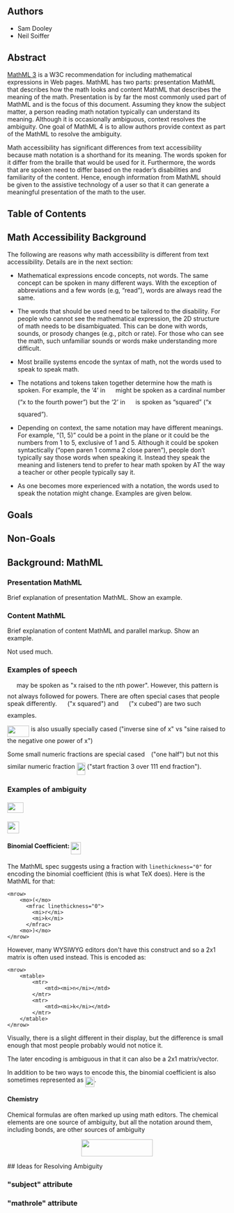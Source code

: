 
## Authors
 * Sam Dooley
 * Neil Soiffer

## Abstract
[MathML 3](https://www.w3.org/TR/MathML3/) is a W3C recommendation for including mathematical expressions in Web pages. MathML has two parts: presentation MathML that describes how the math looks and content MathML that describes the meaning of the math. Presentation is by far the most commonly used part of MathML and is the focus of this document. Assuming they know the subject matter, a person reading math notation typically can understand its meaning. Although it is occasionally ambiguous, context resolves the ambiguity. One goal of MathML 4 is to allow authors provide context as part of the MathML to resolve the ambiguity.

Math accessibility has significant differences from text accessibility because math notation is a shorthand for its meaning. The words spoken for it differ from the braille that would be used for it. Furthermore, the words that are spoken need to differ based on the reader’s disabilities and familiarity of the content. Hence, enough information from MathML should be given to the assistive technology of a user so that it can generate a meaningful presentation of the math to the user. 

## Table of Contents

## Math Accessibility Background
The following are reasons why math accessibility is different from text accessibility. Details are in the next section:

* Mathematical expressions encode concepts, not words. The same concept can be spoken in many different ways. With the exception of abbreviations and a few words (e.g, “read”), words are always read the same.

* The words that should be used need to be tailored to the disability. For people who cannot see the mathematical expression, the 2D structure of math needs to be disambiguated. This can be done with words, sounds, or prosody changes (e.g., pitch or rate). For those who can see the math, such unfamiliar sounds or words make understanding more difficult.  
* Most braille systems encode the syntax of math, not the words used to speak to speak math.
* The notations and tokens taken together determine how the math is spoken. For example, the ‘4’ in <img src="/docs/tex/4199db0b0356e8ace7a77ef6b7477bab.svg?invert_in_darkmode&sanitize=true" align=middle width=15.94753544999999pt height=26.76175259999998pt/> might be spoken as a cardinal number (“x to the fourth power”) but the ‘2’ in <img src="/docs/tex/6177db6fc70d94fdb9dbe1907695fce6.svg?invert_in_darkmode&sanitize=true" align=middle width=15.94753544999999pt height=26.76175259999998pt/> is spoken as “squared” (“x squared”).
* Depending on context, the same notation may have different meanings. For example, “(1, 5)” could be a point in the plane or it could be the numbers from 1 to 5, exclusive of 1 and 5. Although it could be spoken syntactically (“open paren 1 comma 2 close paren”), people don’t typically say those words when speaking it. Instead they speak the meaning and listeners tend to prefer to hear math spoken by AT the way a teacher or other people typically say it.
* As one becomes more experienced with a notation, the words used to speak the notation might change. Examples are given below.


## Goals

## Non-Goals


## Background: MathML

### Presentation MathML
Brief explanation of presentation MathML.
Show an example.


### Content MathML
Brief explanation of content MathML and parallel markup.
Show an example.

Not used much.


### Examples of speech
<img src="/docs/tex/ef4740140c8741b5abffcf442f79c1c7.svg?invert_in_darkmode&sanitize=true" align=middle width=17.521011749999992pt height=21.839370299999988pt/> may be spoken as "x raised to the nth power". However, this pattern is not always followed for powers.
There are often special cases that people speak differently.
<img src="/docs/tex/6177db6fc70d94fdb9dbe1907695fce6.svg?invert_in_darkmode&sanitize=true" align=middle width=15.94753544999999pt height=26.76175259999998pt/> ("x squared") and <img src="/docs/tex/3c63d4517a41fc372162eaa29bc7d970.svg?invert_in_darkmode&sanitize=true" align=middle width=15.94753544999999pt height=26.76175259999998pt/> ("x cubed") are two such examples.

<img src="/docs/tex/863019f4cc45632fc74617cee3eff54f.svg?invert_in_darkmode&sanitize=true" align=middle width=50.279027699999986pt height=26.76175259999998pt/> is also usually specially cased ("inverse sine of x" vs "sine raised to the negative one power of x")

Some small numeric fractions are special cased <img src="/docs/tex/47d54de4e337a06266c0e1d22c9b417b.svg?invert_in_darkmode&sanitize=true" align=middle width=6.552545999999997pt height=27.77565449999998pt/> ("one half") but not this similar numeric fraction <img src="/docs/tex/a9e181dc572cb3ed023e845d7844e89e.svg?invert_in_darkmode&sanitize=true" align=middle width=19.657639649999997pt height=27.77565449999998pt/> ("start fraction 3 over 111 end fraction").

### Examples of ambiguity
#### <img src="/docs/tex/117d5fafc41a6d9edd6fdbfec19eb2a7.svg?invert_in_darkmode&sanitize=true" align=middle width=36.52973609999999pt height=24.65753399999998pt/>

#### <img src="/docs/tex/aa6187664247ff6929af116a80a61803.svg?invert_in_darkmode&sanitize=true" align=middle width=27.27343409999999pt height=27.6567522pt/>

#### Binomial Coefficient: <img src="/docs/tex/8afda0bcf2f9f7e7008eadbe487e90f6.svg?invert_in_darkmode&sanitize=true" align=middle width=23.194596149999988pt height=27.94539330000001pt/>

The MathML spec suggests using a fraction with `linethickness="0"` for encoding the binomial coefficient (this is what TeX does). Here is the MathML for that:
```
<mrow>
    <mo>(</mo>
      <mfrac linethickness="0">
        <mi>r</mi>
        <mi>k</mi>
      </mfrac>
    <mo>)</mo>
</mrow>
```
However, many WYSIWYG editors don't have this construct and so a 2x1 matrix is often used instead. This is encoded as:
```
<mrow>
    <mtable>
        <mtr>
            <mtd><mi>n</mi></mtd>
        </mtr>
        <mtr>
            <mtd><mi>k</mi></mtd>
        </mtr>
    </mtable>
</mrow>
```
Visually, there is a slight different in their display, but the difference is small enough that most people probably would not notice it.

The later encoding is ambiguous in that it can also be a 2x1 matrix/vector.

In addition to be two ways to encode this, the binomial coefficient is also sometimes represented as <img src="/docs/tex/2a6f37b6b81ea5c439d6f551a63ec936.svg?invert_in_darkmode&sanitize=true" align=middle width=21.05066039999999pt height=22.465723500000017pt/>.

#### Chemistry
Chemical formulas are often marked up using math editors. The chemical elements are one source of ambiguity, but all the notation around them, including bonds, are other sources of ambiguity
<p align="center"><img src="/docs/tex/c7e6aa29086880ef36e9c468938d8411.svg?invert_in_darkmode&sanitize=true" align=middle width=163.6394661pt height=38.83491479999999pt/></p>
## Ideas for Resolving Ambiguity

### "subject" attribute

### "mathrole" attribute
